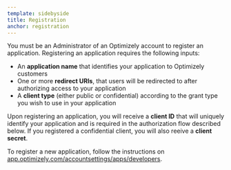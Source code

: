 ```yaml
---
template: sidebyside
title: Registration
anchor: registration
---
```


You must be an Administrator of an Optimizely account to register an application. Registering an application requires the following inputs:

* An <b>application name</b> that identifies your application to Optimizely customers
* One or more <b>redirect URIs</b>, that users will be redirected to after authorizing access to your application
* A <b>client type</b> (either public or confidential) according to the grant type you wish to use in your application

Upon registering an application, you will receive a <b>client ID</b> that will uniquely identify your application and is required in the authorization flow described below. If you registered a confidential client, you will also reeive a <b>client secret</b>.

<div class="lego-attention lego-attention--warning push--bottom">To register a new application, follow the instructions on <a target="_blank" href="https://app.optimizely.com/accountsettings/apps/developers">app.optimizely.com/accountsettings/apps/developers</a>.</div>
